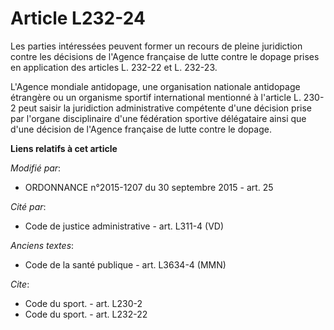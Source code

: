 # Article L232-24

Les parties intéressées peuvent former un recours de pleine juridiction contre les décisions de l'Agence française de lutte
contre le dopage prises en application des articles L. 232-22 et L. 232-23. 

L'Agence mondiale antidopage, une organisation nationale antidopage étrangère  ou un organisme sportif international
mentionné à l'article L. 230-2 peut saisir la juridiction administrative compétente d'une décision prise par l'organe
disciplinaire d'une fédération sportive délégataire ainsi que d'une décision de l'Agence française de lutte contre le dopage.

**Liens relatifs à cet article**

_Modifié par_:

  - ORDONNANCE n°2015-1207 du 30 septembre 2015 - art. 25

_Cité par_:

  - Code de justice administrative - art. L311-4 (VD)

_Anciens textes_:

  - Code de la santé publique - art. L3634-4 (MMN)

_Cite_:

  - Code du sport. - art. L230-2
  - Code du sport. - art. L232-22
